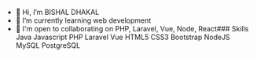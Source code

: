 - 👋 Hi, I’m BISHAL DHAKAL
- 🌱 I’m currently learning web development
- 🤝  I'm open to collaborating on PHP, Laravel, Vue, Node, React### Skills
 Java Javascript PHP Laravel Vue HTML5 CSS3 Bootstrap NodeJS MySQL PostgreSQL 


<!---
bishal099/bishal099 is a ✨ special ✨ repository because its `README.md` (this file) appears on your GitHub profile.
You can click the Preview link to take a look at your changes.
--->
